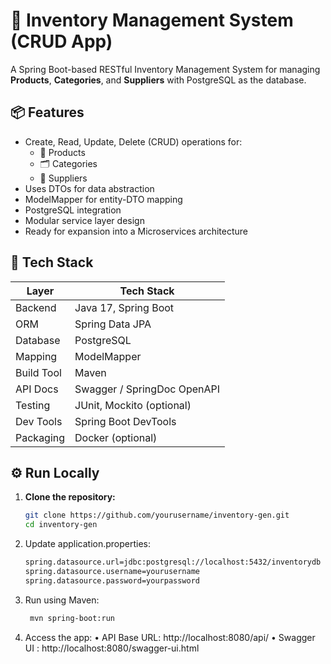 # 🛒 Inventory Management System (CRUD App)

A Spring Boot-based RESTful Inventory Management System for managing **Products**, **Categories**, and **Suppliers** with PostgreSQL as the database.

## 📦 Features

- Create, Read, Update, Delete (CRUD) operations for:
  - 🧴 Products
  - 🗂️ Categories
  - 🚚 Suppliers
- Uses DTOs for data abstraction
- ModelMapper for entity-DTO mapping
- PostgreSQL integration
- Modular service layer design
- Ready for expansion into a Microservices architecture

## 🧰 Tech Stack

| Layer         | Tech Stack                       |
|---------------|----------------------------------|
| Backend       | Java 17, Spring Boot             |
| ORM           | Spring Data JPA                  |
| Database      | PostgreSQL                       |
| Mapping       | ModelMapper                      |
| Build Tool    | Maven                            |
| API Docs      | Swagger / SpringDoc OpenAPI      |
| Testing       | JUnit, Mockito (optional)        |
| Dev Tools     | Spring Boot DevTools             |
| Packaging     | Docker (optional)                |

## ⚙️ Run Locally

1. **Clone the repository:**

   ```bash
   git clone https://github.com/yourusername/inventory-gen.git
   cd inventory-gen
2.	Update application.properties:
     ```bash
     spring.datasource.url=jdbc:postgresql://localhost:5432/inventorydb
     spring.datasource.username=yourusername
     spring.datasource.password=yourpassword
3.	Run using Maven:
       ```bash
        mvn spring-boot:run
4. Access the app:
  •	API Base URL: http://localhost:8080/api/
	•	Swagger UI : http://localhost:8080/swagger-ui.html
